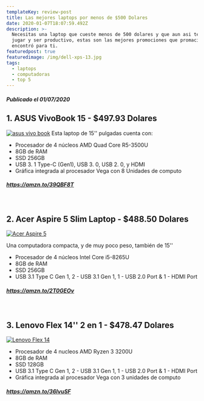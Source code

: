 ```yaml
---
templateKey: review-post
title: Las mejores laptops por menos de $500 Dolares
date: 2020-01-07T18:07:59.492Z
description: >-
  Necesitas una laptop que cueste menos de 500 dolares y que aun asi te permita
  jugar y ser productivo, estas son las mejores promociones que promacia
  encontró para ti.
featuredpost: true
featuredimage: /img/dell-xps-13.jpg
tags:
  - laptops
  - computadoras
  - top 5
---
```

##### Publicado el 01/07/2020
## 1. ASUS VivoBook 15 - $497.93 Dolares
   [![asus vivo book](/img/asus-vivobook-15.jpg)](https://amzn.to/39QBF8T)
Esta laptop de 15'' pulgadas cuenta con:
- Procesador de 4 núcleos AMD Quad Core R5-3500U
- 8GB de RAM
- SSD 256GB
- USB 3. 1 Type-C (Gen1), USB 3. 0, USB 2. 0, y HDMI
- Gráfica integrada al procesador Vega con 8 Unidades de computo

##### <https://amzn.to/39QBF8T>

<br>

## 2. Acer Aspire 5 Slim Laptop - $488.50 Dolares
[![Acer Aspire 5](https://images-na.ssl-images-amazon.com/images/I/71sesDsw95L._AC_SL1500_.jpg)](https://amzn.to/2T0GEOv)

Una computadora compacta, y de muy poco peso, también de 15''
- Procesador de 4 núcleos Intel Core i5-8265U 
- 8GB de RAM
- SSD 256GB
- USB 3.1 Type C Gen 1, 2 - USB 3.1 Gen 1, 1 - USB 2.0 Port & 1 - HDMI Port

##### <https://amzn.to/2T0GEOv>

<br>

## 3. Lenovo Flex 14'' 2 en 1 - $478.47 Dolares
[![Lenovo Flex 14](https://images-na.ssl-images-amazon.com/images/I/71UYQEShcqL._AC_SL1500_.jpg)](https://amzn.to/36IvuSF)

- Procesador de 4 nucleos AMD Ryzen 3 3200U
- 8GB de RAM
- SSD 128GB
- USB 3.1 Type C Gen 1, 2 - USB 3.1 Gen 1, 1 - USB 2.0 Port & 1 - HDMI Port
- Gráfica integrada al procesador Vega con 3 unidades de computo

##### <https://amzn.to/36IvuSF>


